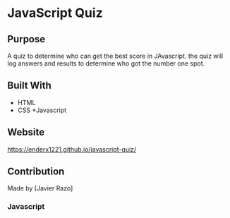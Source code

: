 # JavaScript Quiz

## Purpose
A quiz to determine who can get the best score in JAvascript.
the quiz will log answers and results to determine who got the number one spot.

## Built With
* HTML
* CSS
*Javascript

## Website
https://enderx1221.github.io/javascript-quiz/

## Contribution
Made by [Javier Razo]

### Javascript
